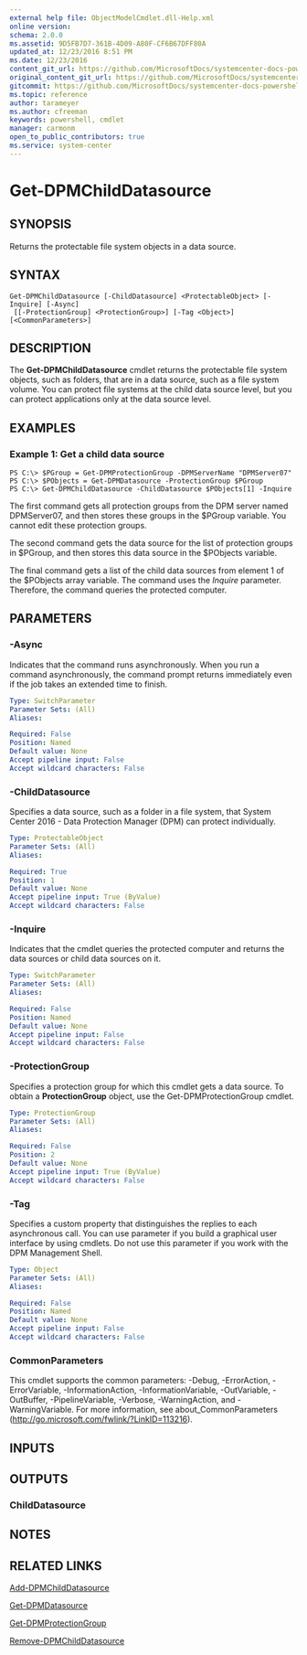 ```yaml
---
external help file: ObjectModelCmdlet.dll-Help.xml
online version: 
schema: 2.0.0
ms.assetid: 9D5FB7D7-361B-4D09-A80F-CF6B67DFF80A
updated_at: 12/23/2016 8:51 PM
ms.date: 12/23/2016
content_git_url: https://github.com/MicrosoftDocs/systemcenter-docs-powershell/blob/live/systemcenter-cmdlets/SystemCenter2016/DataProtectionManager/vlatest/Get-DPMChildDatasource.md
original_content_git_url: https://github.com/MicrosoftDocs/systemcenter-docs-powershell/blob/live/systemcenter-cmdlets/SystemCenter2016/DataProtectionManager/vlatest/Get-DPMChildDatasource.md
gitcommit: https://github.com/MicrosoftDocs/systemcenter-docs-powershell/blob/66515d87034fb4944dd2b7035563d20b1b00d010/systemcenter-cmdlets/SystemCenter2016/DataProtectionManager/vlatest/Get-DPMChildDatasource.md
ms.topic: reference
author: tarameyer
ms.author: cfreeman
keywords: powershell, cmdlet
manager: carmonm
open_to_public_contributors: true
ms.service: system-center
---
```


# Get-DPMChildDatasource

## SYNOPSIS
Returns the protectable file system objects in a data source.

## SYNTAX

```
Get-DPMChildDatasource [-ChildDatasource] <ProtectableObject> [-Inquire] [-Async]
 [[-ProtectionGroup] <ProtectionGroup>] [-Tag <Object>] [<CommonParameters>]
```

## DESCRIPTION
The **Get-DPMChildDatasource** cmdlet returns the protectable file system objects, such as folders, that are in a data source, such as a file system volume.
You can protect file systems at the child data source level, but you can protect applications only at the data source level.

## EXAMPLES

### Example 1: Get a child data source
```
PS C:\> $PGroup = Get-DPMProtectionGroup -DPMServerName "DPMServer07"
PS C:\> $PObjects = Get-DPMDatasource -ProtectionGroup $PGroup
PS C:\> Get-DPMChildDatasource -ChildDatasource $PObjects[1] -Inquire
```

The first command gets all protection groups from the DPM server named DPMServer07, and then stores these groups in the $PGroup variable.
You cannot edit these protection groups.

The second command gets the data source for the list of protection groups in $PGroup, and then stores this data source in the $PObjects variable.

The final command gets a list of the child data sources from element 1 of the $PObjects array variable.
The command uses the *Inquire* parameter.
Therefore, the command queries the protected computer.

## PARAMETERS

### -Async
Indicates that the command runs asynchronously.
When you run a command asynchronously, the command prompt returns immediately even if the job takes an extended time to finish.

```yaml
Type: SwitchParameter
Parameter Sets: (All)
Aliases: 

Required: False
Position: Named
Default value: None
Accept pipeline input: False
Accept wildcard characters: False
```

### -ChildDatasource
Specifies a data source, such as a folder in a file system, that System Center 2016 - Data Protection Manager (DPM) can protect individually.

```yaml
Type: ProtectableObject
Parameter Sets: (All)
Aliases: 

Required: True
Position: 1
Default value: None
Accept pipeline input: True (ByValue)
Accept wildcard characters: False
```

### -Inquire
Indicates that the cmdlet queries the protected computer and returns the data sources or child data sources on it.

```yaml
Type: SwitchParameter
Parameter Sets: (All)
Aliases: 

Required: False
Position: Named
Default value: None
Accept pipeline input: False
Accept wildcard characters: False
```

### -ProtectionGroup
Specifies a protection group for which this cmdlet gets a data source.
To obtain a **ProtectionGroup** object, use the Get-DPMProtectionGroup cmdlet.

```yaml
Type: ProtectionGroup
Parameter Sets: (All)
Aliases: 

Required: False
Position: 2
Default value: None
Accept pipeline input: True (ByValue)
Accept wildcard characters: False
```

### -Tag
Specifies a custom property that distinguishes the replies to each asynchronous call.
You can use parameter if you build a graphical user interface by using cmdlets.
Do not use this parameter if you work with the DPM Management Shell.

```yaml
Type: Object
Parameter Sets: (All)
Aliases: 

Required: False
Position: Named
Default value: None
Accept pipeline input: False
Accept wildcard characters: False
```

### CommonParameters
This cmdlet supports the common parameters: -Debug, -ErrorAction, -ErrorVariable, -InformationAction, -InformationVariable, -OutVariable, -OutBuffer, -PipelineVariable, -Verbose, -WarningAction, and -WarningVariable. For more information, see about_CommonParameters (http://go.microsoft.com/fwlink/?LinkID=113216).

## INPUTS

## OUTPUTS

### ChildDatasource

## NOTES

## RELATED LINKS

[Add-DPMChildDatasource](xref:SystemCenter2016/DataProtectionManager/vlatest/Add-DPMChildDatasource.md)

[Get-DPMDatasource](xref:SystemCenter2016/DataProtectionManager/vlatest/Get-DPMDatasource.md)

[Get-DPMProtectionGroup](xref:SystemCenter2016/DataProtectionManager/vlatest/Get-DPMProtectionGroup.md)

[Remove-DPMChildDatasource](xref:SystemCenter2016/DataProtectionManager/vlatest/Remove-DPMChildDatasource.md)
